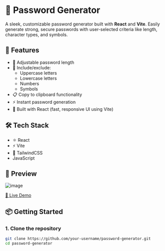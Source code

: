 # 🔐 Password Generator

A sleek, customizable password generator built with **React** and **Vite**. Easily generate strong, secure passwords with user-selected criteria like length, character types, and symbols.

## 🚀 Features

- 🔢 Adjustable password length
- 🔡 Include/exclude:
  - Uppercase letters
  - Lowercase letters
  - Numbers
  - Symbols
- 📋 Copy to clipboard functionality
- ⚡ Instant password generation
- 🧠 Built with React (fast, responsive UI using Vite)

## 🛠️ Tech Stack

- ⚛️ React
- ⚡ Vite
- 💅 TailwindCSS
- JavaScript

## 📸 Preview
![image](https://github.com/user-attachments/assets/e74624d5-1cf6-48d1-a32a-4dd83438473f)

[🔗 Live Demo](https://passwordgenrator15.netlify.app/) 

## 📦 Getting Started

### 1. Clone the repository

```bash
git clone https://github.com/your-username/password-generator.git
cd password-generator

